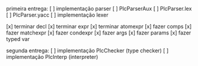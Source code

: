 primeira entrega:
[ ] implementação parser
[ ] PlcParserAux
[ ] PlcParser.lex
[ ] PlcParser.yacc
[ ] implementação lexer

[x] terminar decl
[x] terminar expr
[x] terminar atomexpr
[x] fazer comps
[x] fazer matchexpr
[x] fazer condexpr
[x] fazer args
[x] fazer params
[x] fazer typed var

segunda entrega:
[ ] implementação PlcChecker (type checker)
[ ] implementação PlcInterp (interpreter)
